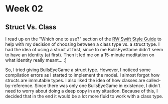 # Week 02

## Struct Vs. Class

I read up on the "Which one to use?" section of the [RW Swift Style Guide](https://github.com/raywenderlich/swift-style-guide#which-one-to-use)  to help with my decision of choosing between a class type vs. a struct type. I had the idea of using a struct at first, since to me BullsEyeGame didn't seem to have an identity (at first). Then it led me on a 15-minute meditation on what identity really meant... :]

So, I tried giving BullsEyeGame a struct type. However, I noticed some compilation errors as I started to implement the model. I almost forgot how structs are immutable types. I also liked the idea of how classes are called-by-reference. Since there was only one BullsEyeGame in existence, I didn't need to worry about doing a deep copy in any situation. Because of this, I decided that in the end it would be a lot more fluid to work with a class type.
